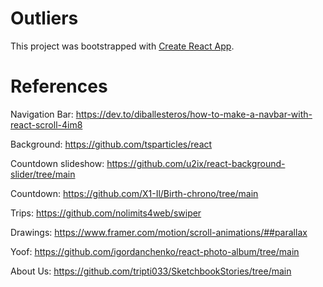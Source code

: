 # Outliers

This project was bootstrapped with [Create React App](https://github.com/facebook/create-react-app).

# References

Navigation Bar: https://dev.to/diballesteros/how-to-make-a-navbar-with-react-scroll-4im8

Background: https://github.com/tsparticles/react

Countdown slideshow: https://github.com/u2ix/react-background-slider/tree/main

Countdown: https://github.com/X1-Il/Birth-chrono/tree/main

Trips: https://github.com/nolimits4web/swiper

Drawings: https://www.framer.com/motion/scroll-animations/##parallax

Yoof: https://github.com/igordanchenko/react-photo-album/tree/main

About Us: https://github.com/tripti033/SketchbookStories/tree/main
